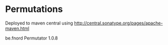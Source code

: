 # Permutations

Deployed to maven central using http://central.sonatype.org/pages/apache-maven.html


<dependency>
  <groupId>be.fnord</groupId>
  <artifactId>Permutator</artifactId>
  <version>1.0.8</version>
</dependency>